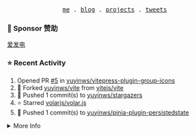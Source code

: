 <p align="center">
  <samp>
    <a href="https://yuy1n.io">me</a> .
    <a href="https://yuy1n.io/blog">blog</a> .
    <a href="https://yuy1n.io/projects">projects</a> .
    <a href="https://twitter.com/yuyinws">tweets</a>
  </samp>
</p>

### 💖 Sponsor 赞助

[爱发电](https://afdian.com/a/yuyinws)

### ⭐️ Recent Activity
<!--RECENT_ACTIVITY:start-->
1. Opened PR [#5](https://github.com/yuyinws/vitepress-plugin-group-icons/pull/5) in [yuyinws/vitepress-plugin-group-icons](https://github.com/yuyinws/vitepress-plugin-group-icons)<br>
2. 🍴 Forked [yuyinws/vite](https://github.com/yuyinws/vite) from [vitejs/vite](https://github.com/vitejs/vite)<br>
3. 💪 Pushed 1 commit(s) to [yuyinws/stargazers](https://github.com/yuyinws/stargazers)<br>
4. ⭐️ Starred [volarjs/volar.js](https://github.com/volarjs/volar.js)<br>
5. 💪 Pushed 1 commit(s) to [yuyinws/pinia-plugin-persistedstate](https://github.com/yuyinws/pinia-plugin-persistedstate)<br>
<!--RECENT_ACTIVITY:end-->

<details>
  <summary>
  More Info
  </summary>

[![wakatime](https://wakatime.com/badge/user/51143705-a99d-4e70-b101-fd9e1cb44e71.svg)](https://wakatime.com/@51143705-a99d-4e70-b101-fd9e1cb44e71)

<img src="https://cdn.jsdelivr.net/gh/yuyinws/yuyinws/gitmand.svg" />
<br />
<img src="https://card.yuy1n.io/card/76561198340841543/dark,bg-game-1850570" />
<br />
<img src="https://cdn.jsdelivr.net/gh/yuyinws/yuyinws/github-metrics.svg" />
</details>
